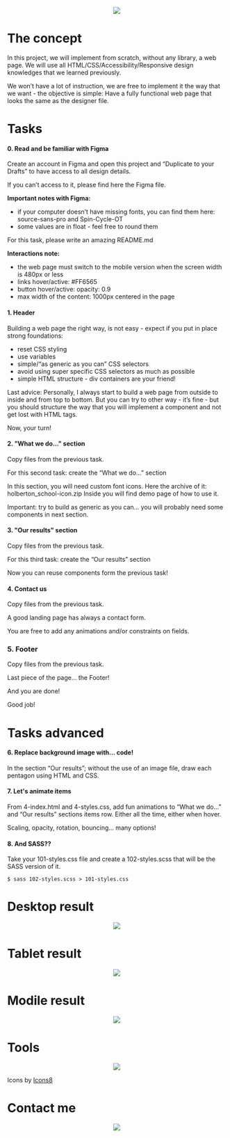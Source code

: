 <p align="center">
    <img src="images/banner.png">
</p>

# The concept

In this project, we will implement from scratch, without any library, a web page. 
We will use all HTML/CSS/Accessibility/Responsive design knowledges that we learned
previously.

We won’t have a lot of instruction, we are free to implement it the way that 
we want - the objective is simple: Have a fully functional web page that looks 
the same as the designer file.

# Tasks

#### 0. Read and be familiar with Figma

Create an account in Figma and open this project and “Duplicate to your Drafts” to have access to all design details.

If you can’t access to it, please find here the Figma file.

__Important notes with Figma:__

* if your computer doesn’t have missing fonts, you can find them here: source-sans-pro and Spin-Cycle-OT
* some values are in float - feel free to round them

For this task, please write an amazing README.md

__Interactions note:__

* the web page must switch to the mobile version when the screen width is 480px or less
* links hover/active: #FF6565
* button hover/active: opacity: 0.9
* max width of the content: 1000px centered in the page

#### 1. Header
Building a web page the right way, is not easy - expect if you put in place strong foundations:

* reset CSS styling
* use variables
* simple/“as generic as you can” CSS selectors
* avoid using super specific CSS selectors as much as possible
* simple HTML structure - div containers are your friend!

Last advice: Personally, I always start to build a web page from outside to inside and from top to bottom. But you can try to other way - it’s fine - but you should structure the way that you will implement a component and not get lost with HTML tags.

Now, your turn!

#### 2. "What we do..." section

Copy files from the previous task.

For this second task: create the “What we do…” section

In this section, you will need custom font icons. Here the archive of it: holberton_school-icon.zip Inside you will find demo page of how to use it.

Important: try to build as generic as you can… you will probably need some components in next section.

#### 3. "Our results" section

Copy files from the previous task.

For this third task: create the “Our results” section

Now you can reuse components form the previous task!

#### 4. Contact us

Copy files from the previous task.

A good landing page has always a contact form.

You are free to add any animations and/or constraints on fields.

### 5. Footer

Copy files from the previous task.

Last piece of the page… the Footer!

And you are done!

Good job!

# Tasks advanced 

#### 6. Replace background image with... code!

In the section “Our results”; without the use of an image file, draw each pentagon using HTML and CSS.

#### 7. Let's animate items

From 4-index.html and 4-styles.css, add fun animations to “What we do…” and “Our results” sections items row. Either all the time, either when hover.

Scaling, opacity, rotation, bouncing… many options!

#### 8. And SASS??

Take your 101-styles.css file and create a 102-styles.scss that will be the SASS version of it.
```text
$ sass 102-styles.scss > 101-styles.css
```

# Desktop result

<p align="center">
    <img src="images/01_headphones_desktop@2x.png">
</p>

# Tablet result

<p align="center">
    <img src="images/01_headphones_tablet@2x.png">
</p>

# Modile result

<p align="center">
    <img src="images/01_headphones_mobile@2x.png">
</p>

# Tools 
<p align="center">
    <img src="images/tools.png">
</p>

Icons by <a target="_blank" href="https://icons8.com">Icons8</a>

# Contact me
<p align="center">
    <a href="https://www.linkedin.com/in/elodieriou-dev/"><img src="images/linkedin-icon.png"></a>
</p>
